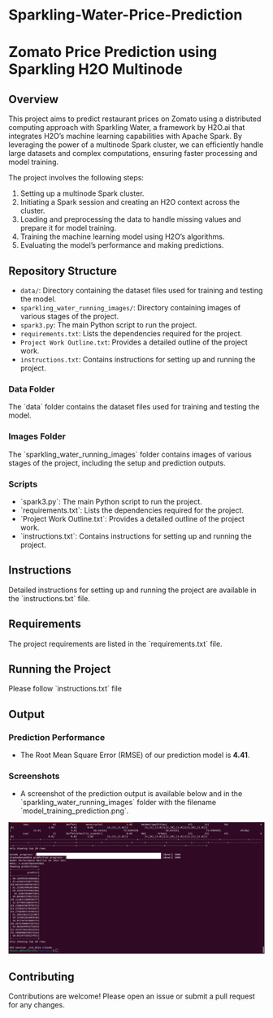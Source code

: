 # Sparkling-Water-Price-Prediction
# Zomato Price Prediction using Sparkling H2O Multinode

## Overview

This project aims to predict restaurant prices on Zomato using a distributed computing approach with Sparkling Water, a framework by H2O.ai that integrates H2O’s machine learning capabilities with Apache Spark. By leveraging the power of a multinode Spark cluster, we can efficiently handle large datasets and complex computations, ensuring faster processing and model training.

The project involves the following steps:
1. Setting up a multinode Spark cluster.
2. Initiating a Spark session and creating an H2O context across the cluster.
3. Loading and preprocessing the data to handle missing values and prepare it for model training.
4. Training the machine learning model using H2O’s algorithms.
5. Evaluating the model’s performance and making predictions.

## Repository Structure

- `data/`: Directory containing the dataset files used for training and testing the model.
- `sparkling_water_running_images/`: Directory containing images of various stages of the project.
- `spark3.py`: The main Python script to run the project.
- `requirements.txt`: Lists the dependencies required for the project.
- `Project Work Outline.txt`: Provides a detailed outline of the project work.
- `instructions.txt`: Contains instructions for setting up and running the project.


### Data Folder

The \`data\` folder contains the dataset files used for training and testing the model.

### Images Folder

The \`sparkling_water_running_images\` folder contains images of various stages of the project, including the setup and prediction outputs.

### Scripts

- \`spark3.py\`: The main Python script to run the project.
- \`requirements.txt\`: Lists the dependencies required for the project.
- \`Project Work Outline.txt\`: Provides a detailed outline of the project work.
- \`instructions.txt\`: Contains instructions for setting up and running the project.

## Instructions

Detailed instructions for setting up and running the project are available in the \`instructions.txt\` file.

## Requirements

The project requirements are listed in the \`requirements.txt\` file. 

## Running the Project

Please follow \`instructions.txt\` file

## Output

### Prediction Performance

- The Root Mean Square Error (RMSE) of our prediction model is **4.41**.

### Screenshots

- A screenshot of the prediction output is available below and in the \`sparkling_water_running_images\` folder with the filename \`model_training_prediction.png\`.

![Model Training Prediction](sparkling_water_running_images/model_training_prediction.png)

## Contributing

Contributions are welcome! Please open an issue or submit a pull request for any changes.
